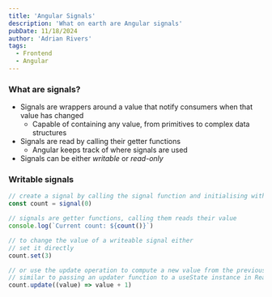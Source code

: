 ```yaml
---
title: 'Angular Signals'
description: 'What on earth are Angular signals'
pubDate: 11/18/2024
author: 'Adrian Rivers'
tags:
  - Frontend
  - Angular
---
```


### What are signals?

- Signals are wrappers around a value that notify consumers when that value has changed
  - Capable of containing any value, from primitives to complex data structures
- Signals are read by calling their getter functions
  - Angular keeps track of where signals are used
- Signals can be either _writable_ or _read-only_

### Writable signals

```typescript
// create a signal by calling the signal function and initialising with a value
const count = signal(0)

// signals are getter functions, calling them reads their value
console.log(`Current count: ${count()}`)

// to change the value of a writeable signal either
// set it directly
count.set(3)

// or use the update operation to compute a new value from the previous one
// similar to passing an updater function to a useState instance in React
count.update((value) => value + 1)
```
